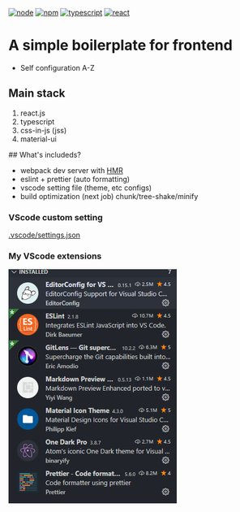 <!--
    Webpack configuration referrence.
    https://typescript-kr.github.io/pages/tutorials/react-&-webpack.html

    eslint + prettier configuration referrence.
    https://www.robertcooper.me/using-eslint-and-prettier-in-a-typescript-project
 -->

[![node][node]][node-url] [![npm][npm]][npm-url] [![typescript][typescript]][typescript-url] [![react][react]][react-url]

# A simple boilerplate for frontend

- Self configuration A-Z

## Main stack

<ol>
  <li>react.js</li>
  <li>typescript</li>
  <li>css-in-js (jss)</li>
  <li>material-ui</li>
</ol>
## What's includeds?

- webpack dev server with [HMR][hmr-url]
- eslint + prettier (auto formatting)
- vscode setting file (theme, etc configs)
- build optimization (next job)
  chunk/tree-shake/minify

### VScode custom setting

[.vscode/settings.json](./docs/vscode_settings.json.md)

### My VScode extensions

![My VScode extensions](docs/extensions_capture.png)

[node]: https://img.shields.io/badge/node-^12.18.3-green
[node-url]: https://nodejs.org/en/
[npm]: https://img.shields.io/badge/npm-^6.14.6-red
[npm-url]: https://npmjs.com/package/npm
[typescript]: https://img.shields.io/badge/typescript-^4.0.2-blue
[typescript-url]: https://www.npmjs.com/package/typescript
[react]: https://img.shields.io/badge/react-^16.13.1-blue
[react-url]: https://www.npmjs.com/package/react
[hmr-url]: https://webpack.js.org/concepts/hot-module-replacement
